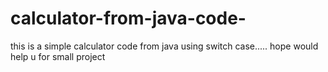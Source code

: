 # calculator-from-java-code-
this is a simple calculator code from java using switch case..... hope would help u for small project
